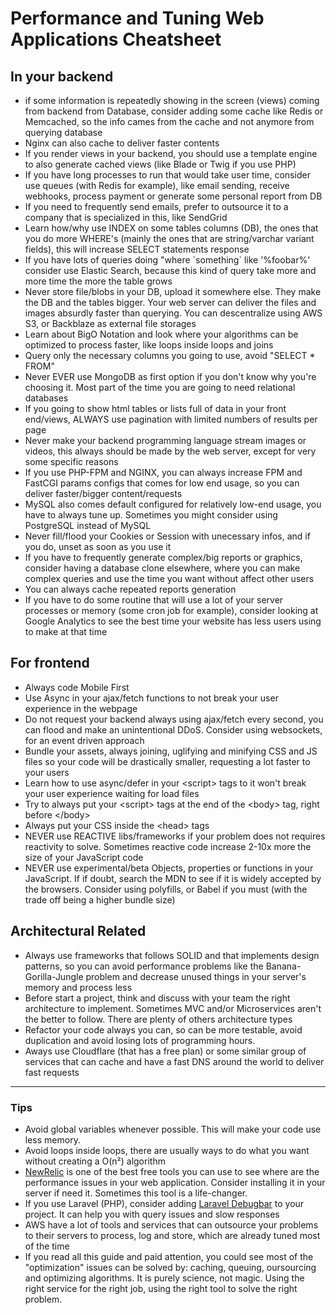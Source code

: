 # Performance and Tuning Web Applications Cheatsheet

## In your backend
- if some information is repeatedly showing in the screen (views) coming from backend from Database, consider adding some cache like Redis or Memcached, so the info cames from the cache and not anymore from querying database
- Nginx can also cache to deliver faster contents 
- If you render views in your backend, you should use a template engine to also generate cached views (like Blade or Twig if you use PHP)
- If you have long processes to run that would take user time, consider use queues (with Redis for example), like email sending, receive webhooks, process payment or generate some personal report from DB
- If you need to frequently send emails, prefer to outsource it to a company that is specialized in this, like SendGrid
- Learn how/why use INDEX on some tables columns (DB), the ones that you do more WHERE's (mainly the ones that are string/varchar variant fields), this will increase SELECT statements response
- If you have lots of queries doing "where \`something\` like '%foobar%' consider use Elastic Search, because this kind of query take more and more time the more the table grows
- Never store file/blobs in your DB, upload it somewhere else. They make the DB and the tables bigger. Your web server can deliver the files and images absurdly faster than querying. You can descentralize using AWS S3, or Backblaze as external file storages
- Learn about BigO Notation and look where your algorithms can be optimized to process faster, like loops inside loops and joins
- Query only the necessary columns you going to use, avoid "SELECT * FROM"
- Never EVER use MongoDB as first option if you don't know why you're choosing it. Most part of the time you are going to need relational databases
- If you going to show html tables or lists full of data in your front end/views, ALWAYS use pagination with limited numbers of results per page
- Never make your backend programming language stream images or videos, this always should be made by the web server, except for very some specific reasons 
- If you use PHP-FPM and NGINX, you can always increase FPM and FastCGI params configs that comes for low end usage, so you can deliver faster/bigger content/requests 
- MySQL also comes default configured for relatively low-end usage, you have to always tune up. Sometimes you might consider using PostgreSQL instead of MySQL
- Never fill/flood your Cookies or Session with unecessary infos, and if you do, unset as soon as you use it
- If you have to frequently generate complex/big reports or graphics, consider having a database clone elsewhere, where you can make complex queries and use the time you want without affect other users
- You can always cache repeated reports generation
- If you have to do some routine that will use a lot of your server processes or memory (some cron job for example), consider looking at Google Analytics to see the best time your website has less users using to make at that time

## For frontend
- Always code Mobile First
- Use Async in your ajax/fetch functions to not break your user experience in the webpage
- Do not request your backend always using ajax/fetch every second, you can flood and make an unintentional DDoS. Consider using websockets, for an event driven approach
- Bundle your assets, always joining, uglifying and minifying CSS and JS files so your code will be drastically smaller, requesting a lot faster to your users
- Learn how to use async/defer in your \<script\> tags to it won't break your user experience waiting for load files
- Try to always put your \<script\> tags at the end of the \<body\> tag, right before \</body\>
- Always put your CSS inside the \<head\> tags 
- NEVER use REACTIVE libs/frameworks if your problem does not requires reactivity to solve. Sometimes reactive code increase 2-10x more the size of your JavaScript code
- NEVER use experimental/beta Objects, properties or functions in your JavaScript. If if doubt, search the MDN to see if it is widely accepted by the browsers. Consider using polyfills, or Babel if you must (with the trade off being a higher bundle size)

## Architectural Related
- Always use frameworks that follows SOLID and that implements design patterns, so you can avoid performance problems like the Banana-Gorilla-Jungle problem and decrease unused things in your server's memory and process less
- Before start a project, think and discuss with your team the right architecture to implement. Sometimes MVC and/or Microservices aren't the better to follow. There are plenty of others architecture types
- Refactor your code always you can, so can be more testable, avoid duplication and avoid losing lots of programming hours. 
- Aways use Cloudflare (that has a free plan) or some similar group of services that can cache and have a fast DNS around the world to deliver fast requests

---
### Tips

- Avoid global variables whenever possible. This will make your code use less memory.
- Avoid loops inside loops, there are usually ways to do what you want without creating a O(n²) algorithm
- [NewRelic](https://newrelic.com/) is one of the best free tools you can use to see where are the performance issues in your web application. Consider installing it in your server if need it. Sometimes this tool is a life-changer.
- If you use Laravel (PHP), consider adding [Laravel Debugbar](https://github.com/barryvdh/laravel-debugbar) to your project. It can help you with query issues and slow responses
- AWS have a lot of tools and services that can outsource your problems to their servers to process, log and store, which are already tuned most of the time
- If you read all this guide and paid attention, you could see most of the "optimization" issues can be solved by: caching, queuing, oursourcing and optimizing algorithms. It is purely science, not magic. Using the right service for the right job, using the right tool to solve the right problem.
